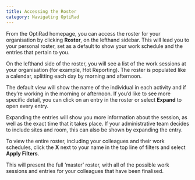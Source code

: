 ```yaml
---
title: Accessing the Roster
category: Navigating OptiRad
---
```

From the OptiRad homepage, you can access the roster for your organisation by clicking **Roster**, on the lefthand sidebar. This will lead you to your personal roster, set as a default to show your work schedule and the entries that pertain to you. 

On the lefthand side of the roster, you will see a list of the work sessions at your organisation (for example, Hot Reporting). The roster is populated like a calendar, splitting each day by morning and afternoon.

The default view will show the name of the individual in each activity and if they’re working in the morning or afternoon. If you’d like to see more specific detail, you can click on an entry in the roster or select **Expand** to open every entry.

Expanding the entries will show you more information about the session, as well as the exact time that it takes place. If your administrative team decides to include sites and room, this can also be shown by expanding the entry.

To view the entire roster, including your colleagues and their work schedules, click the **X** next to your name in the top line of filters and select **Apply Filters**.

This will present the full ‘master’ roster, with all of the possible work sessions and entries for your colleagues that have been finalised.
